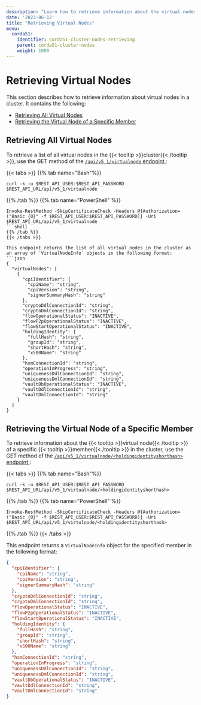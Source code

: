 ```yaml
---
description: "Learn how to retrieve information about the virtual nodes in a cluster using the Corda REST API."
date: '2023-06-12'
title: "Retrieving Virtual Nodes"
menu:
  corda51:
    identifier: corda51-cluster-nodes-retrieving
    parent: corda51-cluster-nodes
    weight: 1000
---
```


# Retrieving Virtual Nodes

This section describes how to retrieve information about virtual nodes in a cluster. It contains the following:

* [Retrieving All Virtual Nodes](#retrieving-all-virtual-nodes)
* [Retrieving the Virtual Node of a Specific Member](#retrieving-the-virtual-node-of-a-specific-member)

## Retrieving All Virtual Nodes

To retrieve a list of all virtual nodes in the {{< tooltip >}}cluster{{< /tooltip >}}, use the GET method of the <a href ="../../reference/rest-api/openapi.html#tag/Virtual-Node-API/operation/get_virtualnode">`/api/v5_1/virtualnode` endpoint </a>:

{{< tabs >}}
{{% tab name="Bash"%}}
```shell
curl -k -u $REST_API_USER:$REST_API_PASSWORD $REST_API_URL/api/v5_1/virtualnode
```
{{% /tab %}}
{{% tab name="PowerShell" %}}
```
Invoke-RestMethod -SkipCertificateCheck -Headers @{Authorization=("Basic {0}" -f $REST_API_USER:$REST_API_PASSWORD)} -Uri $REST_API_URL/api/v5_1/virtualnode
```shell
{{% /tab %}}
{{< /tabs >}}

This endpoint returns the list of all virtual nodes in the cluster as an array of `VirtualNodeInfo` objects in the following format:
```json
{
  "virtualNodes": [
    {
      "cpiIdentifier": {
        "cpiName": "string",
        "cpiVersion": "string",
        "signerSummaryHash": "string"
      },
      "cryptoDdlConnectionId": "string",
      "cryptoDmlConnectionId": "string",
      "flowOperationalStatus": "INACTIVE",
      "flowP2pOperationalStatus": "INACTIVE",
      "flowStartOperationalStatus": "INACTIVE",
      "holdingIdentity": {
        "fullHash": "string",
        "groupId": "string",
        "shortHash": "string",
        "x500Name": "string"
      },
      "hsmConnectionId": "string",
      "operationInProgress": "string",
      "uniquenessDdlConnectionId": "string",
      "uniquenessDmlConnectionId": "string",
      "vaultDbOperationalStatus": "INACTIVE",
      "vaultDdlConnectionId": "string",
      "vaultDmlConnectionId": "string"
    }
  ]
}
```

## Retrieving the Virtual Node of a Specific Member

To retrieve information about the {{< tooltip >}}virtual node{{< /tooltip >}} of a specific {{< tooltip >}}member{{< /tooltip >}} in the cluster, use the GET method of the <a href ="../../reference/rest-api/openapi.html#tag/Virtual-Node-API/operation/get_virtualnode__holdingidentityshorthash_">`/api/v5_1/virtualnode/<holdingidentityshorthash>` endpoint </a>:

{{< tabs >}}
{{% tab name="Bash"%}}
```shell
curl -k -u $REST_API_USER:$REST_API_PASSWORD $REST_API_URL/api/v5_1/virtualnode/<holdingidentityshorthash>
```
{{% /tab %}}
{{% tab name="PowerShell" %}}
```shell
Invoke-RestMethod -SkipCertificateCheck -Headers @{Authorization=("Basic {0}" -f $REST_API_USER:$REST_API_PASSWORD)} -Uri $REST_API_URL/api/v5_1/virtulnode/<holdingidentityshorthash>
```
{{% /tab %}}
{{< /tabs >}}

This endpoint returns a `VirtualNodeInfo` object for the specified member in the following format:
```json
{
  "cpiIdentifier": {
    "cpiName": "string",
    "cpiVersion": "string",
    "signerSummaryHash": "string"
  },
  "cryptoDdlConnectionId": "string",
  "cryptoDmlConnectionId": "string",
  "flowOperationalStatus": "INACTIVE",
  "flowP2pOperationalStatus": "INACTIVE",
  "flowStartOperationalStatus": "INACTIVE",
  "holdingIdentity": {
    "fullHash": "string",
    "groupId": "string",
    "shortHash": "string",
    "x500Name": "string"
  },
  "hsmConnectionId": "string",
  "operationInProgress": "string",
  "uniquenessDdlConnectionId": "string",
  "uniquenessDmlConnectionId": "string",
  "vaultDbOperationalStatus": "INACTIVE",
  "vaultDdlConnectionId": "string",
  "vaultDmlConnectionId": "string"
}
```
